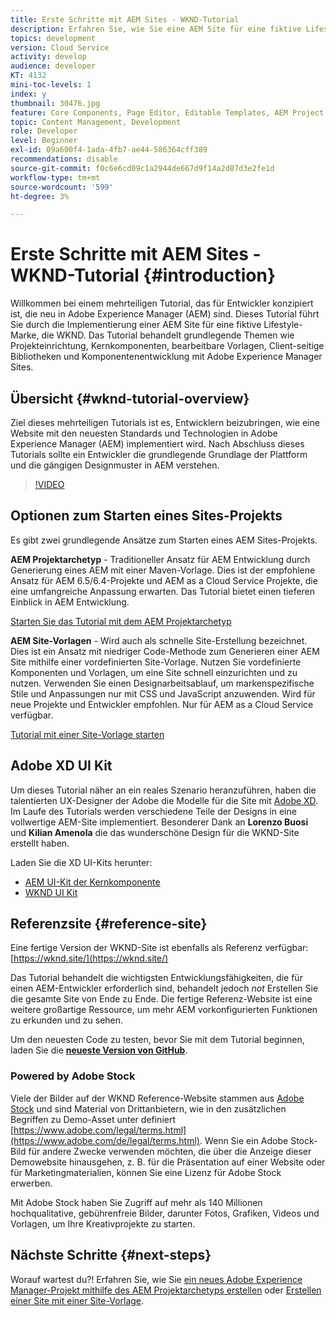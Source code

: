 ```yaml
---
title: Erste Schritte mit AEM Sites - WKND-Tutorial
description: Erfahren Sie, wie Sie eine AEM Site für eine fiktive Lifestyle-Marke namens WKND implementieren. Machen Sie sich mit grundlegenden Themen zu Experience Managern wie Projekteinrichtung, Maven-Archetypen, Kernkomponenten, bearbeitbaren Vorlagen, Client-Bibliotheken und Komponentenentwicklung vertraut.
topics: development
version: Cloud Service
activity: develop
audience: developer
KT: 4132
mini-toc-levels: 1
index: y
thumbnail: 30476.jpg
feature: Core Components, Page Editor, Editable Templates, AEM Project Archetype
topic: Content Management, Development
role: Developer
level: Beginner
exl-id: 09a600f4-1ada-4fb7-ae44-586364cff389
recommendations: disable
source-git-commit: f0c6e6cd09c1a2944de667d9f14a2d87d3e2fe1d
workflow-type: tm+mt
source-wordcount: '599'
ht-degree: 3%

---
```


# Erste Schritte mit AEM Sites - WKND-Tutorial {#introduction}

Willkommen bei einem mehrteiligen Tutorial, das für Entwickler konzipiert ist, die neu in Adobe Experience Manager (AEM) sind. Dieses Tutorial führt Sie durch die Implementierung einer AEM Site für eine fiktive Lifestyle-Marke, die WKND. Das Tutorial behandelt grundlegende Themen wie Projekteinrichtung, Kernkomponenten, bearbeitbare Vorlagen, Client-seitige Bibliotheken und Komponentenentwicklung mit Adobe Experience Manager Sites.

## Übersicht {#wknd-tutorial-overview}

Ziel dieses mehrteiligen Tutorials ist es, Entwicklern beizubringen, wie eine Website mit den neuesten Standards und Technologien in Adobe Experience Manager (AEM) implementiert wird. Nach Abschluss dieses Tutorials sollte ein Entwickler die grundlegende Grundlage der Plattform und die gängigen Designmuster in AEM verstehen.

>[!VIDEO](https://video.tv.adobe.com/v/30476?quality=12&learn=on)

## Optionen zum Starten eines Sites-Projekts

Es gibt zwei grundlegende Ansätze zum Starten eines AEM Sites-Projekts.

**AEM Projektarchetyp** - Traditioneller Ansatz für AEM Entwicklung durch Generierung eines AEM mit einer Maven-Vorlage. Dies ist der empfohlene Ansatz für AEM 6.5/6.4-Projekte und AEM as a Cloud Service Projekte, die eine umfangreiche Anpassung erwarten. Das Tutorial bietet einen tieferen Einblick in AEM Entwicklung.

[Starten Sie das Tutorial mit dem AEM Projektarchetyp](./project-archetype/overview.md)

**AEM Site-Vorlagen** - Wird auch als schnelle Site-Erstellung bezeichnet. Dies ist ein Ansatz mit niedriger Code-Methode zum Generieren einer AEM Site mithilfe einer vordefinierten Site-Vorlage. Nutzen Sie vordefinierte Komponenten und Vorlagen, um eine Site schnell einzurichten und zu nutzen. Verwenden Sie einen Designarbeitsablauf, um markenspezifische Stile und Anpassungen nur mit CSS und JavaScript anzuwenden. Wird für neue Projekte und Entwickler empfohlen. Nur für AEM as a Cloud Service verfügbar.

[Tutorial mit einer Site-Vorlage starten](./site-template/create-site.md)

## Adobe XD UI Kit

Um dieses Tutorial näher an ein reales Szenario heranzuführen, haben die talentierten UX-Designer der Adobe die Modelle für die Site mit [Adobe XD](https://www.adobe.com/products/xd.html). Im Laufe des Tutorials werden verschiedene Teile der Designs in eine vollwertige AEM-Site implementiert. Besonderer Dank an **Lorenzo Buosi** und **Kilian Amenola** die das wunderschöne Design für die WKND-Site erstellt haben.

Laden Sie die XD UI-Kits herunter:

* [AEM UI-Kit der Kernkomponente](assets/overview/AEM-CoreComponents-UI-Kit.xd)
* [WKND UI Kit](https://github.com/adobe/aem-guides-wknd/releases/download/aem-guides-wknd-0.0.2/AEM_UI-kit-WKND.xd)

## Referenzsite {#reference-site}

Eine fertige Version der WKND-Site ist ebenfalls als Referenz verfügbar: [https://wknd.site/](https://wknd.site/)

Das Tutorial behandelt die wichtigsten Entwicklungsfähigkeiten, die für einen AEM-Entwickler erforderlich sind, behandelt jedoch *not* Erstellen Sie die gesamte Site von Ende zu Ende. Die fertige Referenz-Website ist eine weitere großartige Ressource, um mehr AEM vorkonfigurierten Funktionen zu erkunden und zu sehen.

Um den neuesten Code zu testen, bevor Sie mit dem Tutorial beginnen, laden Sie die **[neueste Version von GitHub](https://github.com/adobe/aem-guides-wknd/releases/latest)**.

### Powered by Adobe Stock

Viele der Bilder auf der WKND Reference-Website stammen aus [Adobe Stock](https://stock.adobe.com/de) und sind Material von Drittanbietern, wie in den zusätzlichen Begriffen zu Demo-Asset unter definiert [https://www.adobe.com/legal/terms.html](https://www.adobe.com/de/legal/terms.html). Wenn Sie ein Adobe Stock-Bild für andere Zwecke verwenden möchten, die über die Anzeige dieser Demowebsite hinausgehen, z. B. für die Präsentation auf einer Website oder für Marketingmaterialien, können Sie eine Lizenz für Adobe Stock erwerben.

Mit Adobe Stock haben Sie Zugriff auf mehr als 140 Millionen hochqualitative, gebührenfreie Bilder, darunter Fotos, Grafiken, Videos und Vorlagen, um Ihre Kreativprojekte zu starten.

## Nächste Schritte {#next-steps}

Worauf wartest du?! Erfahren Sie, wie Sie [ein neues Adobe Experience Manager-Projekt mithilfe des AEM Projektarchetyps erstellen](./project-archetype/overview.md) oder [Erstellen einer Site mit einer Site-Vorlage](./site-template/create-site.md).
